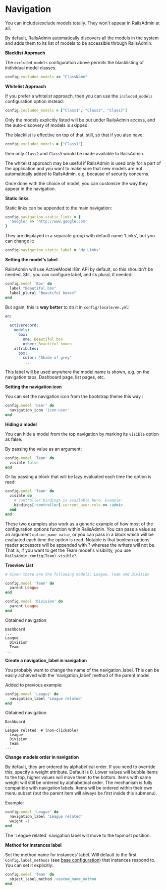 # Navigation

You can include/exclude models totally. They won't appear in RailsAdmin at all.

By default, RailsAdmin automatically discovers all the models in the system and adds them to its list of models to
be accessible through RailsAdmin.

**Blacklist Approach**

The `excluded_models` configuration above permits the blacklisting of individual model classes.

```ruby
config.excluded_models << "ClassName"
```

**Whitelist Approach**

If you prefer a whitelist approach, then you can use the `included_models` configuration option instead:

```ruby
config.included_models = ["Class1", "Class2", "Class3"]
```

Only the models explicitly listed will be put under RailsAdmin access, and the auto-discovery of models is skipped.

The blacklist is effective on top of that, still, so that if you also have:

```ruby
config.excluded_models = ["Class1"]
```

then only `Class2` and `Class3` would be made available to RailsAdmin.

The whitelist approach may be useful if RailsAdmin is used only for a part of the application and you want to make
sure that new models are not automatically added to RailsAdmin, e.g. because of security concerns.

Once done with the choice of model, you can customize the way they appear in the navigation.

**Static links**

Static links can be appended to the main navigation:

```ruby
config.navigation_static_links = {
  'Google' => 'http://www.google.com'
}
```

They are displayed in a separate group with default name 'Links', but you can change it:

```ruby
config.navigation_static_label = "My Links"
```

**Setting the model's label**

RailsAdmin will use ActiveModel I18n API by default, so this shouldn't be needed. Still, you can configure label, and its plural, if needed:

```ruby
config.model 'Box' do
  label "Beautiful box"
  label_plural "Beautiful boxen"
end
```

But again, this is **way better** to do it in `config/locale/en.yml`:

```yml
en:
  ...
  activerecord:
    models:
      box:
        one: Beautiful box
        other: Beautiful boxen
    attributes:
      box:
        color: "Shade of grey"
        ...
```

This label will be used anywhere the model name is shown, e.g. on the navigation tabs,
Dashboard page, list pages, etc.

**Setting the navigation icon**

You can set the navigation icon from the bootstrap theme this way :

```ruby
config.model 'User' do
  navigation_icon 'icon-user'
end
```

**Hiding a model**

You can hide a model from the top navigation by marking its `visible` option
as false:

By passing the value as an argument:

```ruby
config.model 'Team' do
  visible false
end
```

Or by passing a block that will be lazy evaluated each time the option is read:

```ruby
config.model 'Team' do
  visible do
    # controller bindings is available here. Example:
    bindings[:controller].current_user.role == :admin
  end
end
```

These two examples also work as a generic example of how most of the
configuration options function within RailsAdmin. You can pass a value as an
argument `option_name value`, or you can pass in a block which will be
evaluated each time the option is read. Notable is that boolean options' reader
accessors will be appended with ? whereas the writers will not be. That is, if
you want to get the Team model's visibility, you use
`RailsAdmin.config(Team).visible?`.

**Treeview List**

```ruby
# Given there are the following models: League, Team and Division

config.model 'Team' do
  parent League
end

config.model 'Division' do
  parent League
end
```

Obtained navigation:

    Dashboard
    ...
    League
      Division
      Team
    ...

**Create a navigation_label in navigation**

You probably want to change the name of the navigation_label.
This can be easily achieved with the 'navigation_label' method of the parent model.

Added to previous example:

```ruby
config.model 'League' do
  navigation_label 'League related'
end
```

Obtained navigation:

    Dashboard
    ...
    League related  # (non-clickable)
      League
      Division
      Team
    ...

**Change models order in navigation**

By default, they are ordered by alphabetical order. If you need to override this, specify
a weight attribute. Default is 0. Lower values will bubble items to the top, higher values
will move them to the bottom. Items with same weight will still be ordered by alphabetical order.
The mechanism is fully compatible with navigation labels. Items will be ordered within their own
menu subset (but the parent item will always be first inside this submenu).

Example:

```ruby
config.model 'League' do
  navigation_label 'League related'
  weight -1
end
```

The 'League related' navigation label will move to the topmost position.

**Method for instances label**

Set the method name for instances' label. Will default to the first `Config.label_methods` (see [base configuration](base-configuration.md)) that instances respond to. You can set it explicitly:

```ruby
config.model 'Team' do
  object_label_method :custom_name_method
end
```
